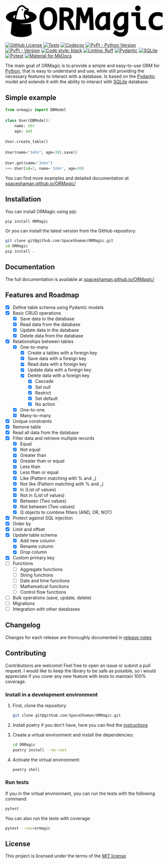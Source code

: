 <picture>
  <source media="(prefers-color-scheme: dark)" srcset="docs/assets/logo-light.png">
  <img src="docs/assets/logo-dark.png">
</picture>

<!--intro-start-->
[![GitHub License](https://img.shields.io/github/license/SpaceShaman/ORMagic)](https://github.com/SpaceShaman/ORMagic?tab=MIT-1-ov-file)
[![Tests](https://img.shields.io/github/actions/workflow/status/SpaceShaman/ORMagic/release.yml?label=tests)](https://github.com/SpaceShaman/ORMagic/blob/master/.github/workflows/tests.yml)
[![Codecov](https://img.shields.io/codecov/c/github/SpaceShaman/ORMagic)](https://codecov.io/gh/SpaceShaman/ORMagic)
[![PyPI - Python Version](https://img.shields.io/pypi/pyversions/ORMagic)](https://pypi.org/project/ORMagic)
[![PyPI - Version](https://img.shields.io/pypi/v/ORMagic)](https://pypi.org/project/ORMagic)
[![Code style: black](https://img.shields.io/badge/code%20style-black-black)](https://github.com/psf/black)
[![Linting: Ruff](https://img.shields.io/badge/linting-Ruff-black?logo=ruff&logoColor=black)](https://github.com/astral-sh/ruff)
[![Pydantic](https://img.shields.io/badge/technology-Pydantic-blue?logo=pydantic&logoColor=blue)](https://docs.pydantic.dev)
[![SQLite](https://img.shields.io/badge/technology-SQLite-blue?logo=sqlite&logoColor=blue)](https://www.sqlite.org)
[![Pytest](https://img.shields.io/badge/testing-Pytest-red?logo=pytest&logoColor=red)](https://docs.pytest.org/)
[![Material for MkDocs](https://img.shields.io/badge/docs-Material%20for%20MkDocs-yellow?logo=MaterialForMkDocs&logoColor=yellow)](https://spaceshaman.github.io/ORMagic/)

The main goal of ORMagic is to provide a simple and easy-to-use ORM for [Python](https://www.python.org/), that is easy to understand and use, while still providing the necessary features to interact with a database.
Is based on the [Pydantic](https://docs.pydantic.dev) model and extends it with the ability to interact with [SQLite](https://www.sqlite.org) database.

## Simple example

```python
from ormagic import DBModel

class User(DBModel):
    name: str
    age: int

User.create_table()

User(name="John", age=30).save()

User.get(name="John")
>>> User(id=1, name='John', age=30)
```
<!--intro-end-->

You can find more examples and detailed documentation at [spaceshaman.github.io/ORMagic/](https://spaceshaman.github.io/ORMagic/)

## Installation

<!--installation-start-->
You can install ORMagic using pip:

```bash
pip install ORMagic
```

Or you can install the latest version from the GitHub repository:

```bash
git clone git@github.com:SpaceShaman/ORMagic.git
cd ORMagic
pip install .
```
<!--installation-end-->

## Documentation

The full documentation is available at [spaceshaman.github.io/ORMagic/](https://spaceshaman.github.io/ORMagic/)

## Features and Roadmap

<!--roadmap-start-->
- [x] Define table schema using Pydantic models
- [x] Basic CRUD operations
    - [x] Save data to the database
    - [x] Read data from the database
    - [x] Update data in the database
    - [x] Delete data from the database
- [x] Relationships between tables
    - [x] One-to-many
        - [x] Create a tables with a foreign key
        - [x] Save data with a foreign key
        - [x] Read data with a foreign key
        - [x] Update data with a foreign key
        - [x] Delete data with a foreign key
            - [X] Cascade
            - [x] Set null
            - [x] Restrict
            - [x] Set default
            - [x] No action
    - [x] One-to-one
    - [x] Many-to-many
- [x] Unique constraints
- [x] Remove table
- [x] Read all data from the database
- [x] Filter data and retrieve multiple records
    - [x] Equal
    - [x] Not equal
    - [x] Greater than
    - [x] Greater than or equal
    - [x] Less than
    - [x] Less than or equal
    - [x] Like (Pattern matching with % and _)
    - [x] Not like (Pattern matching with % and _)
    - [x] In (List of values)
    - [x] Not in (List of values)
    - [x] Between (Two values)
    - [x] Not between (Two values)
    - [x] Q objects to combine filters (AND, OR, NOT)
- [x] Protect against SQL injection
- [x] Order by
- [x] Limit and offset
- [x] Update table schema
    - [x] Add new column
    - [x] Rename column
    - [x] Drop column
- [x] Custom primary key
- [ ] Functions
    - [ ] Aggregate functions
    - [ ] String functions
    - [ ] Date and time functions
    - [ ] Mathematical functions
    - [ ] Control flow functions
- [ ] Bulk operations (save, update, delete)
- [ ] Migrations
- [ ] Integration with other databases
<!--roadmap-end-->

## Changelog

<!--changelog-start-->
Changes for each release are thoroughly documented in [release notes](https://github.com/SpaceShaman/ORMagic/releases)
<!--changelog-end-->

## Contributing

<!--contributing-start-->
Contributions are welcome! Feel free to open an issue or submit a pull request.
I would like to keep the library to be safe as possible, so i would appreciate if you cover any new feature with tests to maintain 100% coverage.

### Install in a development environment

1. First, clone the repository:

    ```bash
    git clone git@github.com:SpaceShaman/ORMagic.git
    ```

2. Install poetry if you don't have, here you can find the [instructions](https://python-poetry.org/docs/#installing-with-the-official-installer)

3. Create a virtual environment and install the dependencies:

    ```bash
    cd ORMagic
    poetry install --no-root
    ```

4. Activate the virtual environment:

    ```bash
    poetry shell
    ```

### Run tests

If you in the virtual environment, you can run the tests with the following command:

```bash
pytest
```

You can also run the tests with coverage:

```bash
pytest --cov=ormagic
```

<!--contributing-end-->

## License

This project is licensed under the terms of the [MIT license](https://github.com/SpaceShaman/ORMagic?tab=MIT-1-ov-file)
